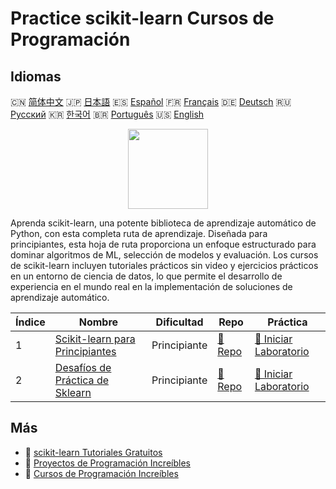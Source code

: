 # Practice scikit-learn Cursos de Programación

## Idiomas

🇨🇳 [简体中文](README_zh.md) 🇯🇵 [日本語](README_ja.md) 🇪🇸 [Español](README_es.md) 🇫🇷 [Français](README_fr.md) 🇩🇪 [Deutsch](README_de.md) 🇷🇺 [Русский](README_ru.md) 🇰🇷 [한국어](README_ko.md) 🇧🇷 [Português](README_pt.md) 🇺🇸 [English](README.md) 

<div align="center">
<img width="128px" src="https://file.labex.io/path/N7q3t9dfWfEY.png">
</div>

Aprenda scikit-learn, una potente biblioteca de aprendizaje automático de Python, con esta completa ruta de aprendizaje. Diseñada para principiantes, esta hoja de ruta proporciona un enfoque estructurado para dominar algoritmos de ML, selección de modelos y evaluación. Los cursos de scikit-learn incluyen tutoriales prácticos sin video y ejercicios prácticos en un entorno de ciencia de datos, lo que permite el desarrollo de experiencia en el mundo real en la implementación de soluciones de aprendizaje automático.

|   Índice | Nombre                                                                                     | Dificultad   | Repo                                                                 | Práctica                                                                          |
|----------|--------------------------------------------------------------------------------------------|--------------|----------------------------------------------------------------------|-----------------------------------------------------------------------------------|
|        1 | [Scikit-learn para Principiantes](https://labex.io/es/courses/scikit-learn-for-beginners)  | Principiante | [🔗 Repo](https://github.com/labex-labs/scikit-learn-for-beginners)  | [🚀 Iniciar Laboratorio](https://labex.io/es/courses/scikit-learn-for-beginners)  |
|        2 | [Desafíos de Práctica de Sklearn](https://labex.io/es/courses/sklearn-practice-challenges) | Principiante | [🔗 Repo](https://github.com/labex-labs/sklearn-practice-challenges) | [🚀 Iniciar Laboratorio](https://labex.io/es/courses/sklearn-practice-challenges) |

## Más

- 🔗 [scikit-learn Tutoriales Gratuitos](https://github.com/labex-labs/sklearn-free-tutorials)
- 🔗 [Proyectos de Programación Increíbles](https://github.com/labex-labs/awesome-programming-projects)
- 🔗 [Cursos de Programación Increíbles](https://github.com/labex-labs/awesome-programming-courses)

